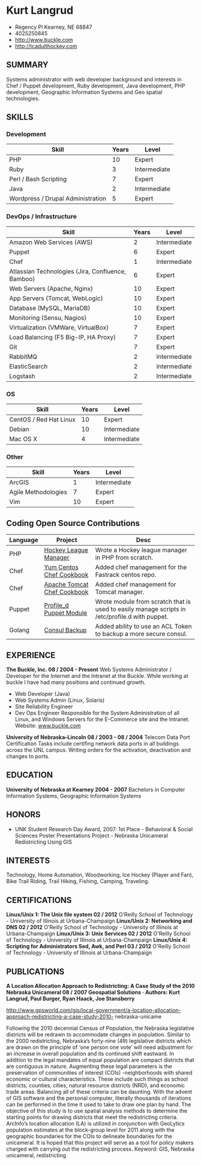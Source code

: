 # Kurt Langrud
* Regency Pl Kearney, NE 68847
* 4025250845
* http://www.buckle.com
* http://tcadulthockey.com

## SUMMARY
Systems administrator with web developer background and interests in Chef / Puppet
development, Ruby development, Java development, PHP development, Geographic
Information Systems and Geo spatial technologies.

## SKILLS
### Development
Skill   | Years   | Level
--- | --- | ---
PHP | 10 | Expert
Ruby | 3 | Intermediate
Perl / Bash Scripting | 7 | Expert
Java | 2 | Intermediate
Wordpress / Drupal Administration | 5 | Expert 

### DevOps / Infrastructure
Skill   | Years   | Level
--- | --- | ---
Amazon Web Services (AWS) | 2 | Intermediate
Puppet | 6 | Expert
Chef | 1 | Intermediate
Atlassian Technologies (Jira, Confluence, Bamboo) | 6 | Expert
Web Servers (Apache, Nginx) | 10 | Expert
App Servers (Tomcat, WebLogic) | 10 | Expert
Database (MySQL, MariaDB) | 10 | Expert
Monitoring (Sensu, Nagios) | 10 | Expert
Virtualization (VMWare, VirtualBox) | 7 | Expert
Load Balancing (F5 Big-IP, HA Proxy) | 7 | Expert
Git | 7 | Expert
RabbitMQ | 2 | Intermediate
ElasticSearch | 2 | Intermediate
Logstash | 2 | Intermediate

### OS
Skill   | Years   | Level
--- | --- | ---
CentOS / Red Hat Linux | 10 | Expert
Debian | 10 | Intermediate
Mac OS X | 4 | Intermediate

### Other
Skill   | Years   | Level
--- | --- | ---
ArcGIS | 1 | Intermediate
Agile Methodologies | 7 | Expert
Vim | 10 | Expert

## Coding Open Source Contributions
Language   | Project   | Desc
--- | --- | ---
PHP | [Hockey League Manager](https://github.com/klangrud/tcshl) | Wrote a Hockey league manager in PHP from scratch.
Chef | [Yum Centos Chef Cookbook](https://github.com/chef-cookbooks/yum-centos) | Added chef management for the Fastrack centos repo.
Chef | [Apache Tomcat Chef Cookbook](https://gitlab.com/dblessing/chef-apache_tomcat) | Added chef management for Tomcat manager.
Puppet | [Profile_d Puppet Module](https://forge.puppetlabs.com/klangrud/profile_d) | Wrote module from scratch that is used to easily manage scripts in /etc/profile.d with puppet.
Golang | [Consul Backup](https://github.com/kailunshi/consul-backup) | Added ability to use an ACL Token to backup a more secure consul.

## EXPERIENCE
**The Buckle, Inc. 08 / 2004 - Present**
Web Systems Administrator / Developer for the Internet and the Intranet at the Buckle.
While working at buckle I have had many positions and continued growth.
* Web Developer (Java)
* Web Systems Admin (Linux, Solaris)
* Site Reliability Engineer
* Dev Ops Engineer
Responsible for the System Administration of all Linux, and Windows Servers for the
E-Commerce site and the Intranet. Website: www.buckle.com

**University of Nebraska–Lincoln 08 / 2003 - 08 / 2004**
Telecom Data Port Certification
Tasks include certifing network data ports in all buildings across the UNL campus. Writing
orders for the activation, deactivation and changes to ports.

## EDUCATION
**University of Nebraska at Kearney 2004 - 2007**
Bachelors in Computer Information Systems, Geographic Information Systems

## HONORS
* UNK Student Research Day Award, 2007: 1st Place - Behavioral & Social Sciences Poster Presentations Project - Nebraska Unicameral Redistricting Using GIS

## INTERESTS
Technology, Home Automation, Woodworking, Ice Hockey (Player and Fan), Bike Trail
Riding, Trail Hiking, Fishing, Camping, Traveling.

## CERTIFICATIONS
**Linux/Unix 1: The Unix file system 02 / 2012**
O'Reilly School of Technology - University of Illinois at Urbana-Champaign
**Linux/Unix 2: Networking and DNS 02 / 2012**
O'Reilly School of Technology - University of Illinois at Urbana-Champaign
**Linux/Unix 3: Unix Services 02 / 2012**
O'Reilly School of Technology - University of Illinois at Urbana-Champaign
**Linux/Unix 4: Scripting for Administrators Sed, Awk, and Perl 03 / 2012**
O'Reilly School of Technology - University of Illinois at Urbana-Champaign

## PUBLICATIONS
**A Location Allocation Approach to Redistricting: A Case Study of the 2010 Nebraska Unicameral 08 / 2007
Geospatial Solutions · Authors: Kurt Langrud, Paul Burger, Ryan Haack, Joe Stansberry**

http://www.gpsworld.com/gis/local-government/a-location-allocation-approach-redistricting-a-case-study-2010-
nebraska-unicame

Following the 2010 decennial Census of Population, the Nebraska legislative districts will be
redrawn to accommodate changes in population. Similar to the 2000 redistricting,
Nebraska’s forty-nine (49) legislative districts which are drawn on the principle of ‘one
person one vote’ will need adjustment for an increase in overall population and its continued
shift eastward. In addition to the legal mandates of equal population are compact districts
that are contiguous in nature. Augmenting these legal parameters is the preservation of
communities of interest (COIs) -neighborhoods with shared economic or cultural
characteristics. These include such things as school districts, counties, cities, natural resource
districts (NRD), and economic trade areas. Balancing all of these criteria can be daunting. With the advent of GIS software and the personal computer, literally thousands of iterations
can be performed in the time it used to take to draw one plan by hand. The objective of this
study is to use spatial analysis methods to determine the starting points for drawing districts
that meet the redistricting criteria. ArcInfo’s location allocation (LA) is utilized in
conjunction with GeoLytics population estimates at the block-group level for 2011 along
with the geographic boundaries for the COIs to delineate boundaries for the unicameral. It is
hoped that this project will serve as a tool for policy makers charged with carrying out the
redistricting process. Keyword: GIS, Nebraska unicameral, redistricting
